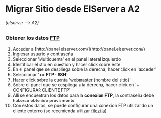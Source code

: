 # Migrar Sitio desde ElServer a A2
###### *(elserver --> A2)*

### Obtener los datos [FTP](https://es.wikipedia.org/wiki/File_Transfer_Protocol)

1. Acceder a [http://panel.elserver.com/](http://panel.elserver.com/)
2. Ingresar usuario y contraseña
3. Seleccionar 'Multicuenta' en el panel lateral izquierdo
4. Identificar el stio en cuestion y hacer click sobre éste
5. En el panel que se despliega sobre la derecha, hacer click en 'acceder'
6. Seleccionar '**<> FTP · SSH**'
7. Hacer click sobre la cuenta 'webmaster.{nombre del sitio}'
8. Sobre el panel que se despliega a la derecha, hacer click en '+ CONFIGURAR CLIENTE FTP'
9. Alli se encuentran los datos para la **conexion FTP**, la contraseña debe haberse obtenido previamente
10. Con estos datos, se puede configurar una conexion FTP utilizando un cliente externo (se recomienda utilizar [filezilla](https://filezilla-project.org/))

